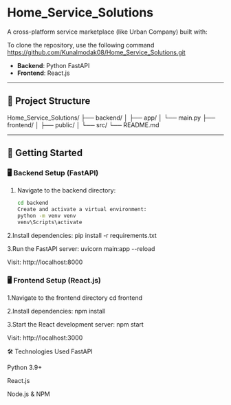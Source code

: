 # Home_Service_Solutions
A cross-platform service marketplace (like Urban Company) built with:

To clone the repository, use the following command
https://github.com/Kunalmodak08/Home_Service_Solutions.git


- **Backend**: Python FastAPI  
- **Frontend**: React.js  

---

## 📁 Project Structure
Home_Service_Solutions/
├── backend/
│ ├── app/
│ └── main.py
├── frontend/
│ ├── public/
│ └── src/
└── README.md


---

## 🚀 Getting Started

### 🖥️ Backend Setup (FastAPI)

1. Navigate to the backend directory:

   ```bash
   cd backend
   Create and activate a virtual environment:
   python -m venv venv
   venv\Scripts\activate

2.Install dependencies:
  pip install -r requirements.txt

3.Run the FastAPI server:
  uvicorn main:app --reload
  
Visit: http://localhost:8000

### 🖥️  Frontend Setup (React.js)
1.Navigate to the frontend directory
  cd frontend

2.Install dependencies:
  npm install

3.Start the React development server:
  npm start
 
 Visit: http://localhost:3000


🛠️ Technologies Used
FastAPI

Python 3.9+

React.js

Node.js & NPM
